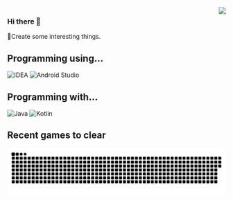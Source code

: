 <img align="right" src="https://github-readme-stats.vercel.app/api?username=MasFha&show_icons=true&theme=graywhite&hide_border=true"/>

### Hi there 👋
🧐Create some interesting things.

## Programming using...
![IDEA](https://img.shields.io/badge/-IDEA-000000?style=flat-square&logoColor=white&logo=IntelliJ-IDEA)
![Android Studio](https://img.shields.io/badge/-Android%20Studio-3DDC84?style=flat-square&logoColor=white&logo=Android-Studio)

## Programming with...
![Java](https://img.shields.io/badge/-Java-E11F22?style=flat-square&logoColor=white&logo=java)
![Kotlin](https://img.shields.io/badge/-Kotlin-7F52FF?style=flat-square&logoColor=white&logo=Kotlin)

## Recent games to clear
![](https://github.com/TigerBeanst/TigerBeanst/blob/master/Snake/github-contribution-grid-snake.svg)
